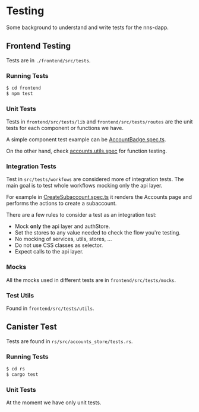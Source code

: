 # Testing

Some background to understand and write tests for the nns-dapp.

## Frontend Testing

Tests are in `./frontend/src/tests`.

### Running Tests

```bash
$ cd frontend
$ npm test
```

### Unit Tests

Tests in `frontend/src/tests/lib` and `frontend/src/tests/routes` are the unit tests for each component or functions we have.

A simple component test example can be [AccountBadge.spec.ts](./frontend/src/tests/lib/components/accounts/AccountBadge.spec.ts).

On the other hand, check [accounts.utils.spec](./frontend/src/tests/lib/utils/accounts.utils.spec.ts) for function testing.

### Integration Tests

Test in `src/tests/workfows` are considered more of integration tests. The main goal is to test whole workflows mocking only the api layer.

For example in [CreateSubaccount.spec.ts](./frontend/src/tests/workflows/CreateSubaccount.spec.ts) it renders the Accounts page and performs the actions to create a subaccount.

There are a few rules to consider a test as an integration test:

- Mock **only** the api layer and authStore.
- Set the stores to any value needed to check the flow you're testing.
- No mocking of services, utils, stores, ...
- Do not use CSS classes as selector.
- Expect calls to the api layer.

### Mocks

All the mocks used in different tests are in `frontend/src/tests/mocks`.

### Test Utils

Found in `frontend/src/tests/utils`.

## Canister Test

Tests are found in `rs/src/accounts_store/tests.rs`.

### Running Tests

```bash
$ cd rs
$ cargo test
```

### Unit Tests

At the moment we have only unit tests.
